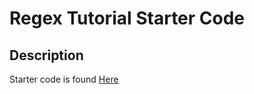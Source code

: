 # Regex Tutorial Starter Code

## Description

Starter code is found [Here](https://github.com/coding-boot-camp/bug-free-goggles)